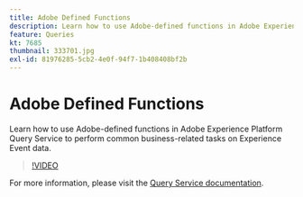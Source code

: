 ```yaml
---
title: Adobe Defined Functions
description: Learn how to use Adobe-defined functions in Adobe Experience Platform Query Service to perform common business-related tasks on Experience Event data.
feature: Queries
kt: 7685
thumbnail: 333701.jpg
exl-id: 81976285-5cb2-4e0f-94f7-1b408408bf2b
---
```

# Adobe Defined Functions

Learn how to use Adobe-defined functions in Adobe Experience Platform Query Service to perform common business-related tasks on Experience Event data.

>[!VIDEO](https://video.tv.adobe.com/v/333701?quality=12&learn=on)

For  more information, please visit the [Query Service documentation](https://experienceleague.adobe.com/docs/experience-platform/query/home.html).
